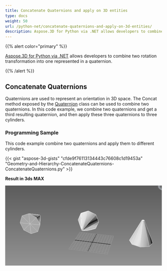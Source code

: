 ```yaml
---
title: Concatenate Quaternions and apply on 3D entities
type: docs
weight: 50
url: /python-net/concatenate-quaternions-and-apply-on-3d-entities/
description: Aspose.3D for Python via .NET allows developers to combine two rotation transformation into one represented in a quaternion.
---
```


{{% alert color="primary" %}} 

[Aspose.3D for Python via .NET](https://www.aspose.com/products/3d) allows developers to combine two rotation transformation into one represented in a quaternion.

{{% /alert %}} 
## **Concatenate Quaternions**
Quaternions are used to represent an orientation in 3D space. The Concat method exposed by the [Quaternion](https://reference.aspose.com/3d/python-net/aspose.threed.utilities/quaternion) class can be used to combine two quaternions. In this code example, we combine two quaternions and get a third resulting quaternion, and then apply these three quaternions to three cylinders.
### **Programming Sample**
This code example combine two quaternions and apply them to different cylinders.

{{< gist "aspose-3d-gists" "cfde9f76113134443c76608c1d19453a" "Geometry-and-Hierarchy-ConcatenateQuaternions-ConcatenateQuaternions.py" >}}


**Result in 3ds MAX**

![todo:image_alt_text](concatenate-quaternions-and-apply-on-3d-entities_1.png)

